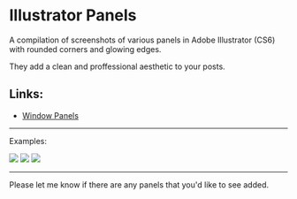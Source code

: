 # Illustrator Panels

A compilation of screenshots of various panels in Adobe Illustrator (CS6) with rounded corners and glowing edges. 

They add a clean and proffessional aesthetic to your posts.

## Links:

* [Window Panels](https://github.com/WELZ-gh/IllustratorPanels/wiki/Window)

___

Examples:

![](https://camo.githubusercontent.com/c5c02082459bf1c7b930a6adf445e91beca27a18/68747470733a2f2f627974656275636b65742e6f72672f736e6970706574732f57454c5a2d62622f7165626b52522f7261772f393331346232373034643865346539376137353736346535323435376133613165353739323634332f4e6176696761746f722e706e67) ![](https://camo.githubusercontent.com/258daffb44667ded19bba6f629dd67185e7ea5d7/68747470733a2f2f627974656275636b65742e6f72672f736e6970706574732f57454c5a2d62622f7165626b52522f7261772f393331346232373034643865346539376137353736346535323435376133613165353739323634332f417070656172616e63652e706e67) ![](https://camo.githubusercontent.com/ea4003fe9b7a486a33ef57e1d3636d4e845d6dde/68747470733a2f2f627974656275636b65742e6f72672f736e6970706574732f57454c5a2d62622f7165626b52522f7261772f393331346232373034643865346539376137353736346535323435376133613165353739323634332f53776174636865732e706e67)


___
Please let me know if there are any panels that you'd like to see added.
